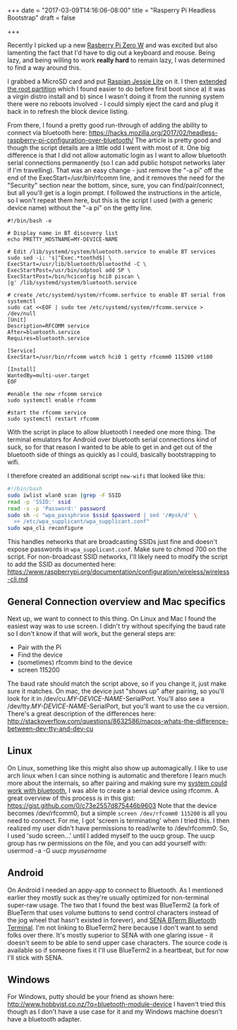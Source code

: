 +++
date = "2017-03-09T14:16:06-08:00"
title = "Rasperry Pi Headless Bootstrap"
draft = false

+++

Recently I picked up a new [Rasberry Pi Zero W](https://www.raspberrypi.org/magpi/pi-zero-w/)
and was excited but also lamenting the fact that I'd have to dig out a keyboard
and mouse. Being lazy, and being willing to work **really hard** to remain
lazy, I was determined to find a way around this.

I grabbed a MicroSD card and put [Raspian Jessie Lite](https://www.raspberrypi.org/downloads/raspbian/)
on it. I then [extended the root partition](http://raspberrypi.stackexchange.com/questions/499/how-can-i-resize-my-root-partition)
which I found easier to do before first boot since a) it was a virgin distro
install and b) since I wasn't doing it from the running system there were no
reboots involved - I could simply eject the card and plug it back in to
refresh the block device listing.

From there, I found a pretty good run-through of adding the ability to
connect via bluetooth here: https://hacks.mozilla.org/2017/02/headless-raspberry-pi-configuration-over-bluetooth/
The article is pretty good and though the script details are a little odd
I went with most of it. One big difference is that I did not allow automatic
login as I want to allow bluetooth serial connections permanently (so I can
add public hotspot networks later if I'm travelling). That was an easy change -
just remove the "-a pi" off the end of the ExecStart=/usr/bin/rfcomm line,
and it removes the need for the "Security" section near the bottom, since,
sure, you can find/pair/connect, but all you'll get is a login prompt.
I followed the instructions in the article, so I won't repeat them here,
but this is the script I used (with a generic device name) without the
"-a pi" on the getty line.

```
#!/bin/bash -e

# Display name in BT discovery list
echo PRETTY_HOSTNAME=MY-DEVICE-NAME

# Edit /lib/systemd/system/bluetooth.service to enable BT services
sudo sed -i: 's|^Exec.*toothd$| \
ExecStart=/usr/lib/bluetooth/bluetoothd -C \
ExecStartPost=/usr/bin/sdptool add SP \
ExecStartPost=/bin/hciconfig hci0 piscan \
|g' /lib/systemd/system/bluetooth.service

# create /etc/systemd/system/rfcomm.serfvice to enable BT serial from systemctl
sudo cat <<EOF | sudo tee /etc/systemd/system/rfcomm.service > /dev/null
[Unit]
Description=RFCOMM service
After=bluetooth.service
Requires=bluetooth.service

[Service]
ExecStart=/usr/bin/rfcomm watch hci0 1 getty rfcomm0 115200 vt100

[Install]
WantedBy=multi-user.target
EOF

#enable the new rfcomm service
sudo systemctl enable rfcomm

#start the rfcomm service
sudo systemctl restart rfcomm
```

With the script in place to allow bluetooth I needed one more thing. The
terminal emulators for Android over bluetooth serial connections kind of suck,
so for that reason I wanted to be able to get in and get out of the bluetooth
side of things as quickly as I could, basically bootstrapping to wifi.

I therefore created an additional script ```new-wifi``` that looked like this:

```bash
#!/bin/bash
sudo iwlist wlan0 scan |grep -F SSID
read -p 'SSID:' ssid
read -s -p 'Password:' password
sudo sh -c "wpa_passphrase $ssid $password | sed '/#psk/d' \
  >> /etc/wpa_supplicant/wpa_supplicant.conf"
sudo wpa_cli reconfigure
```

This handles networks that are broadcasting SSIDs just fine and doesn't
expose passwords in ```wpa_supplicant.conf```. Make sure to chmod 700
on the script. For non-broadcast SSID networks, I'll likely need to
modify the script to add the SSID as documented here:
https://www.raspberrypi.org/documentation/configuration/wireless/wireless-cli.md

General Connection overview and Mac specifics
---------------------------------------------

Next up, we want to connect to this thing. On Linux and Mac I found the
easiest way was to use screen. I didn't try without specifying the baud rate
so I don't know if that will work, but the general steps are:

* Pair with the Pi
* Find the device
* (sometimes) rfcomm bind to the device
* screen <dev> 115200

The baud rate should match the script above, so if you change it, just make
sure it matches. On mac, the device just "shows up" after pairing, so you'll
look for it in /dev/cu.*MY-DEVICE-NAME*-SerialPort. You'll also see a
/dev/tty.*MY-DEVICE-NAME*-SerialPort, but you'll want to use the cu version.
There's a great description of the differences here:
http://stackoverflow.com/questions/8632586/macos-whats-the-difference-between-dev-tty-and-dev-cu

Linux
-----

On Linux, something like this might also show up automagically. I like
to use arch linux when I can since nothing is automatic and therefore I
learn much more about the internals, so after pairing and making sure
my [system could work with bluetooth](https://wiki.archlinux.org/index.php/bluetooth),
I was able to create a serial device using rfcomm. A great overview of this
process is in this gist: https://gist.github.com/0/c73e2557d875446b9603
Note that the device becomes /dev/rfcomm0, but a simple ```screen /dev/rfcomm0 115200```
is all you need to connect. For me, I got 'screen is terminating' when I tried
this. I then realized my user didn't have permissions to read/write to /dev/rfcomm0.
So, I used 'sudo screen...' until I added myself to the uucp group. The uucp
group has rw permissions on the file, and you can add yourself with:
usermod -a -G uucp *myusername*

Android
-------

On Android I needed an appy-app to connect to Bluetooth. As I mentioned earlier
they mostly suck as they're usually optimized for non-terminal super-raw
usage. The two that I found the best was BlueTerm2 (a fork of BlueTerm that
uses volume buttons to send control characters instead of the jog wheel that
hasn't existed in forever), and [SENA BTerm Bluetooth Terminal](https://play.google.com/store/apps/details?id=com.sena.bterm&hl=en).
I'm not linking to BlueTerm2 here because I don't want to send folks over there.
It's mostly superior to SENA with one glaring issue - it doesn't seem to be
able to send upper case characters. The source code is available so if someone
fixes it I'll use BlueTerm2 in a heartbeat, but for now I'll stick with SENA.

Windows
-------

For Windows, putty should be your friend as shown here:
http://www.hobbyist.co.nz/?q=bluetooth-module-device
I haven't tried this though as I don't have a use case for it and my Windows
machine doesn't have a bluetooth adapter.

